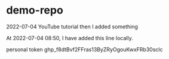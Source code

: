 # demo-repo
2022-07-04 YouTube tutorial
then I added something

At 2022-07-04 08:50, I have added this line locally.

personal token 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
